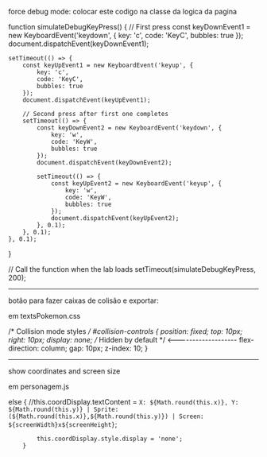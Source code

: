 force debug mode:
colocar este codigo na classe da logica da pagina

function simulateDebugKeyPress() {
    // First press
    const keyDownEvent1 = new KeyboardEvent('keydown', {
        key: 'c',
        code: 'KeyC',
        bubbles: true
    });
    document.dispatchEvent(keyDownEvent1);
    
    setTimeout(() => {
        const keyUpEvent1 = new KeyboardEvent('keyup', {
            key: 'c',
            code: 'KeyC',
            bubbles: true
        });
        document.dispatchEvent(keyUpEvent1);

        // Second press after first one completes
        setTimeout(() => {
            const keyDownEvent2 = new KeyboardEvent('keydown', {
                key: 'w',
                code: 'KeyW',
                bubbles: true
            });
            document.dispatchEvent(keyDownEvent2);

            setTimeout(() => {
                const keyUpEvent2 = new KeyboardEvent('keyup', {
                    key: 'w',
                    code: 'KeyW',
                    bubbles: true
                });
                document.dispatchEvent(keyUpEvent2);
            }, 0.1);
        }, 0.1);
    }, 0.1);
}

// Call the function when the lab loads
setTimeout(simulateDebugKeyPress, 200);

-------------------------------------------------------------
botão para fazer caixas de colisão e exportar:

em textsPokemon.css 

/* Collision mode styles */
#collision-controls {
  position: fixed;
  top: 10px;
  right: 10px;
  display: none;  /* Hidden by default */ <-------------------
  flex-direction: column;
  gap: 10px;
  z-index: 10;
}

---------------------------------------------------------------------

show coordinates and screen size 

em personagem.js

 else {
            //this.coordDisplay.textContent = `X: ${Math.round(this.x)}, Y: ${Math.round(this.y)} | Sprite: (${Math.round(this.x)},${Math.round(this.y)}) | Screen: ${screenWidth}x${screenHeight}`;

            this.coordDisplay.style.display = 'none';
        }
